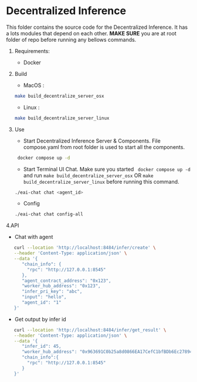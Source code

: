 # Decentralized Inference

This folder contains the source code for the Decentralized Inference. It has a lots modules that depend on each other. **MAKE SURE** you are at root folder of repo before running any bellows commands.

1. Requirements:
   * Docker 
2. Build 
    * MacOS : 
    ```bash
    make build_decentralize_server_osx
    ```
    * Linux : 
     ```bash
    make build_decentralize_server_linux
    ```
3. Use
   * Start Decentralized Inference Server & Components. File compose.yaml from root folder is used to start all the components.
   ```bash
    docker compose up -d
    ```
   
   * Start Terminal UI Chat. Make sure you started ` docker compose up -d` and run `make build_decentralize_server_osx` OR `make build_decentralize_server_linux` before running this command.
   
    ```bash
    ./eai-chat chat <agent_id>
    ```
   
   * Config
   ```bash
   ./eai-chat chat config-all
    ```


4.API
   * Chat with agent

   ```sh
      curl --location 'http://localhost:8484/infer/create' \
      --header 'Content-Type: application/json' \
      --data '{
         "chain_info": {
           "rpc": "http://127.0.0.1:8545"
         },
         "agent_contract_address": "0x123",
         "worker_hub_address": "0x123",
         "infer_pri_key": "abc",
         "input": "hello",
         "agent_id": "1"
      }'
   ```

   * Get output by infer id
    
   ```sh
      curl --location 'http://localhost:8484/infer/get_result' \
      --header 'Content-Type: application/json' \
      --data '{
         "infer_id": 45,
         "worker_hub_address": "0x963691C0b25a8d0866EA17CefC1bfBDb6Ec27894",
         "chain_info":{
           "rpc": "http://127.0.0.1:8545"
         }
      }'
   ```


